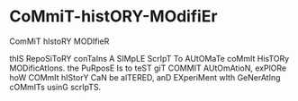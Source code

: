 # CoMmiT-histORY-MOdifiEr
ComMiT hIstoRY MODIfieR

thIS RepoSiToRY conTaIns A SIMpLE ScrIpT To AUtOMaTe coMmIt HisTORy MODificAtIons. the PuRposE Is to teST giT COMMIT AUtOmAtioN, exPlORe hoW COMmIt hIStorY CaN be alTERED, anD EXperiMent wIth GeNerAtIng cOMmITs usinG scrIpTS.

